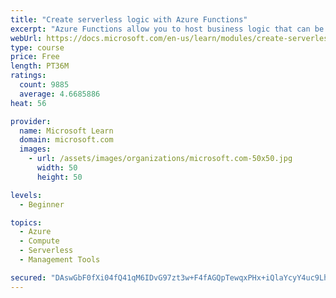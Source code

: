 ```yaml
---
title: "Create serverless logic with Azure Functions"
excerpt: "Azure Functions allow you to host business logic that can be executed without managing or provisioning server infrastructure"
webUrl: https://docs.microsoft.com/en-us/learn/modules/create-serverless-logic-with-azure-functions/
type: course
price: Free
length: PT36M
ratings:
  count: 9885
  average: 4.6685886
heat: 56

provider:
  name: Microsoft Learn
  domain: microsoft.com
  images:
    - url: /assets/images/organizations/microsoft.com-50x50.jpg
      width: 50
      height: 50

levels:
  - Beginner

topics:
  - Azure
  - Compute
  - Serverless
  - Management Tools

secured: "DAswGbF0fXi04fQ41qM6IDvG97zt3w+F4fAGQpTewqxPHx+iQlaYcyY4uc9LhWpXYMEorjR9kWv39ult5JkTEygDpZMl8D6GhH7fPLnoNFaOW2Z1PmWCC379Q3vYAhV3tNUbneNLpKGyxKfLFCltc/AQAGBwShvvjAH83twINe9BpOPug8IfvvEhDjSj5a/yD4AxT11bhxn2ZqcrIWbWnWhFVMHWt7H38XvLCoJc1YE67kppbNrOrW0NJl40+k2Wi0pAKY/1062zn/IzPm111OlT/7vyxr6cmFGnvhJoJzCFYVNlXPPZ2sDHediMSDXTiXlew9tWVhpWGCUYw7rTuSMpKcFSodJ+SHASsMJbUD2OZhYE+awpfcvo9N8sPxKj9dZ1+q2oL01KpjvKDxnqKscV3EOwaoNmwMgqk7Au2Xg=;1ihCMnVK/Owl4IhUFCMGdA=="
---
```


